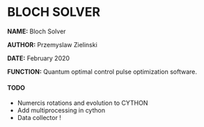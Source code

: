 # BLOCH SOLVER


**NAME:** Bloch Solver

**AUTHOR:** Przemyslaw Zielinski

**DATE:** February 2020

**FUNCTION:** Quantum optimal control pulse optimization software. </br>

#### TODO

- Numercis rotations and evolution to CYTHON
- Add multiprocessing in cython
- Data collector !

